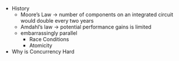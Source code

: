 - History
  - Moore’s Law -> number of components on an integrated circuit would double every two years
  - Amdahl’s law  -> potential performance gains is limited
  - embarrassingly parallel
    - Race Conditions
    - Atomicity 
- Why is Concurrency Hard
